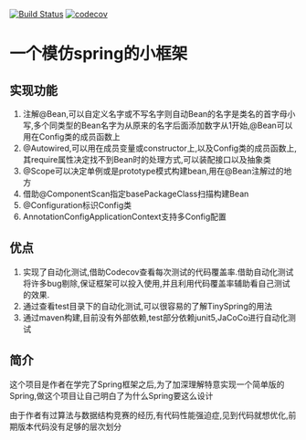 [![Build Status](https://travis-ci.org/Vant1032/TinySpring.svg?branch=master)](https://travis-ci.org/Vant1032/TinySpring)
[![codecov](https://codecov.io/gh/Vant1032/TinySpring/branch/master/graph/badge.svg)](https://codecov.io/gh/Vant1032/TinySpring)

# 一个模仿spring的小框架

## 实现功能
1. 注解@Bean,可以自定义名字或不写名字则自动Bean的名字是类名的首字母小写,多个同类型的Bean名字为从原来的名字后面添加数字从1开始,@Bean可以用在Config类的成员函数上
2. @Autowired,可以用在成员变量或constructor上,以及Config类的成员函数上,其require属性决定找不到Bean时的处理方式,可以装配接口以及抽象类
3. @Scope可以决定单例或是prototype模式构建bean,用在@Bean注解过的地方
4. 借助@ComponentScan指定basePackageClass扫描构建Bean
5. @Configuration标识Config类
6. AnnotationConfigApplicationContext支持多Config配置

## 优点
1. 实现了自动化测试,借助Codecov查看每次测试的代码覆盖率.借助自动化测试将许多bug剔除,保证框架可以投入使用,并且利用代码覆盖率辅助看自己测试的效果.
2. 通过查看test目录下的自动化测试,可以很容易的了解TinySpring的用法
3. 通过maven构建,目前没有外部依赖,test部分依赖junit5,JaCoCo进行自动化测试

## 简介
这个项目是作者在学完了Spring框架之后,为了加深理解特意实现一个简单版的Spring,做这个项目让自己明白了为什么Spring要这么设计

由于作者有过算法与数据结构竞赛的经历,有代码性能强迫症,见到代码就想优化,前期版本代码没有足够的层次划分